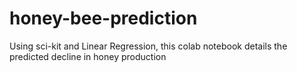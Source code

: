 # honey-bee-prediction

Using sci-kit and Linear Regression, this colab notebook details the predicted decline in honey production

